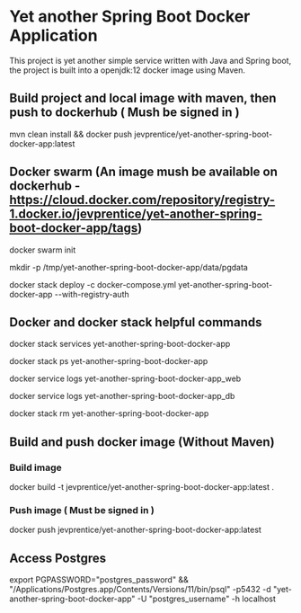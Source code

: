 # Yet another Spring Boot Docker Application

This project is yet another simple service written with Java and Spring boot, the project is built into a openjdk:12 docker image using Maven.

## Build project and local image with maven, then push to dockerhub ( Mush be signed in )

mvn clean install && docker push jevprentice/yet-another-spring-boot-docker-app:latest

## Docker swarm (An image mush be available on dockerhub - https://cloud.docker.com/repository/registry-1.docker.io/jevprentice/yet-another-spring-boot-docker-app/tags)

docker swarm init

mkdir -p /tmp/yet-another-spring-boot-docker-app/data/pgdata

docker stack deploy -c docker-compose.yml yet-another-spring-boot-docker-app --with-registry-auth

## Docker and docker stack helpful commands

docker stack services yet-another-spring-boot-docker-app

docker stack ps yet-another-spring-boot-docker-app

docker service logs yet-another-spring-boot-docker-app_web

docker service logs yet-another-spring-boot-docker-app_db

docker stack rm yet-another-spring-boot-docker-app

## Build and push docker image (Without Maven)

### Build image

docker build -t jevprentice/yet-another-spring-boot-docker-app:latest .

### Push image ( Must be signed in )

docker push jevprentice/yet-another-spring-boot-docker-app:latest

## Access Postgres

export PGPASSWORD="postgres_password" && "/Applications/Postgres.app/Contents/Versions/11/bin/psql" -p5432 -d "yet-another-spring-boot-docker-app" -U "postgres_username" -h localhost

